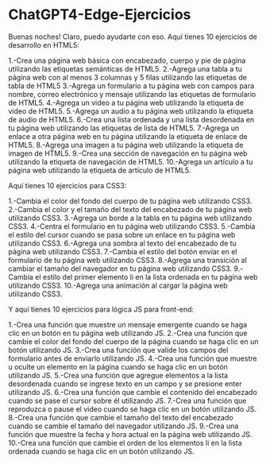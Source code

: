 # ChatGPT4-Edge-Ejercicios

Buenas noches! Claro, puedo ayudarte con eso. Aquí tienes 10 ejercicios de desarrollo en HTML5:

1.-Crea una página web básica con encabezado, cuerpo y pie de página utilizando las etiquetas semánticas de HTML5.
2.-Agrega una tabla a tu página web con al menos 3 columnas y 5 filas utilizando las etiquetas de tabla de HTML5
3.-Agrega un formulario a tu página web con campos para nombre, correo electrónico y mensaje utilizando las etiquetas de formulario de HTML5.
4.-Agrega un video a tu página web utilizando la etiqueta de video de HTML5.
5.-Agrega un audio a tu página web utilizando la etiqueta de audio de HTML5.
6.-Crea una lista ordenada y una lista desordenada en tu página web utilizando las etiquetas de lista de HTML5.
7.-Agrega un enlace a otra página web en tu página utilizando la etiqueta de enlace de HTML5.
8.-Agrega una imagen a tu página web utilizando la etiqueta de imagen de HTML5.
9.-Crea una sección de navegación en tu página web utilizando la etiqueta de navegación de HTML5.
10.-Agrega un artículo a tu página web utilizando la etiqueta de artículo de HTML5.

Aquí tienes 10 ejercicios para CSS3:

1.-Cambia el color del fondo del cuerpo de tu página web utilizando CSS3.
2.-Cambia el color y el tamaño del texto del encabezado de tu página web utilizando CSS3.
3.-Agrega un borde a la tabla en tu página web utilizando CSS3.
4.-Centra el formulario en tu página web utilizando CSS3.
5.-Cambia el estilo del cursor cuando se pasa sobre un enlace en tu página web utilizando CSS3.
6.-Agrega una sombra al texto del encabezado de tu página web utilizando CSS3.
7.-Cambia el estilo del botón enviar en el formulario de tu página web utilizando CSS3.
8.-Agrega una transición al cambiar el tamaño del navegador en tu página web utilizando CSS3.
9.-Cambia el estilo del primer elemento li en la lista ordenada en tu página web utilizando CSS3.
10.-Agrega una animación al cargar la página web utilizando CSS3.

Y aquí tienes 10 ejercicios para lógica JS para front-end:

1.-Crea una función que muestre un mensaje emergente cuando se haga clic en un botón en tu página web utilizando JS.
2.-Crea una función que cambie el color del fondo del cuerpo de la página cuando se haga clic en un botón utilizando JS.
3.-Crea una función que valide los campos del formulario antes de enviarlo utilizando JS.
4.-Crea una función que muestre u oculte un elemento en la página cuando se haga clic en un botón utilizando JS.
5.-Crea una función que agregue elementos a la lista desordenada cuando se ingrese texto en un campo y se presione enter utilizando JS.
6.-Crea una función que cambie el contenido del encabezado cuando se pase el cursor sobre él utilizando JS.
7.-Crea una función que reproduzca o pause el video cuando se haga clic en un botón utilizando JS.
8.-Crea una función que cambie el tamaño del texto del encabezado cuando se cambie el tamaño del navegador utilizando JS.
9.-Crea una función que muestre la fecha y hora actual en la página web utilizando JS.
10.-Crea una función que cambie el orden de los elementos li en la lista ordenada cuando se haga clic en un botón utilizando JS.
